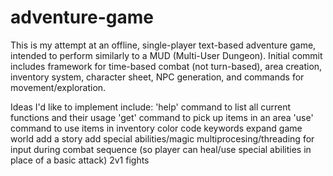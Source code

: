 # adventure-game

This is my attempt at an offline, single-player text-based adventure game, intended to perform similarly to a MUD (Multi-User Dungeon). Initial commit includes framework for time-based combat (not turn-based), area creation, inventory system, character sheet, NPC generation, and commands for movement/exploration.

Ideas I'd like to implement include:
  'help' command to list all current functions and their usage
  'get' command to pick up items in an area
  'use' command to use items in inventory
  color code keywords
  expand game world
  add a story
  add special abilities/magic
  multiprocesing/threading for input during combat sequence (so player can heal/use special abilities in place of a basic attack)
  2v1 fights
  
